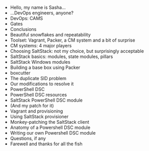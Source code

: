 * Hello, my name is Sasha...
* ...DevOps engineers, anyone?
* DevOps: CAMS
* Gates
* Conclusions
* Beautiful snowflakes and repeatability
* Toolset: Vagrant, Packer, a CM system and a bit of surprise
* CM systems: 4 major players
* Choosing SaltStack: not my choice, but surprisingly acceptable
* SaltStack basics: modules, state modules, pillars
* SaltStack Windows modules
* Building a base box using Packer
* boxcutter
* The duplicate SID problem
* Our modifications to resolve it
* PowerShell DSC
* PowerShell DSC resources
* SaltStack PowerShell DSC module
* (And my patch for it)
* Vagrant and provisioning
* Using SaltStack provisioner
* Monkey-patching the SaltStack client
* Anatomy of a Powershell DSC module
* Writing our own Powershell DSC module
* Questions, if any
* Farewell and thanks for all the fish
